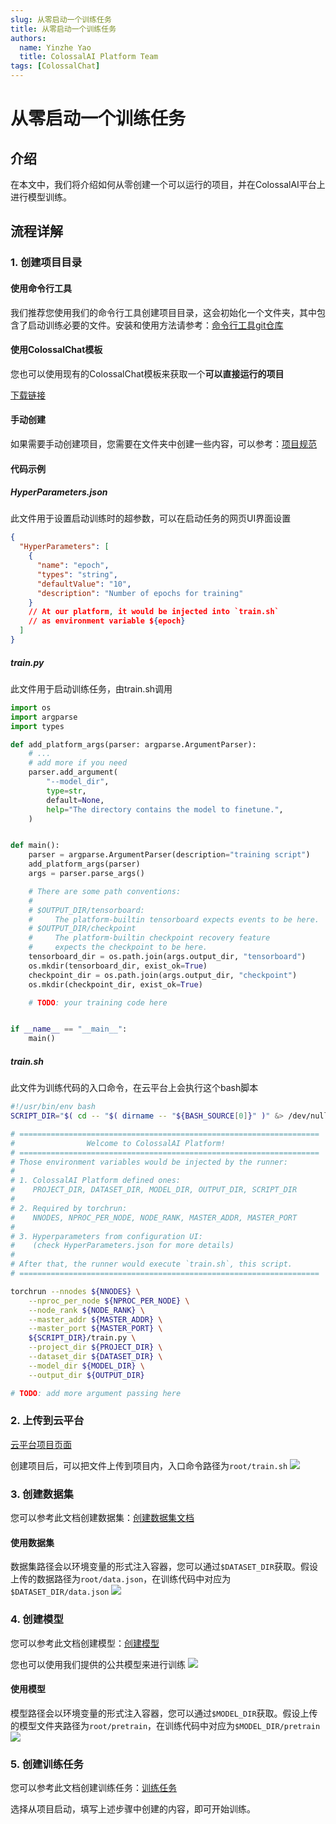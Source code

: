 ```yaml
---
slug: 从零启动一个训练任务
title: 从零启动一个训练任务
authors:
  name: Yinzhe Yao
  title: ColossalAI Platform Team
tags: [ColossalChat]
---
```


# 从零启动一个训练任务

## 介绍

在本文中，我们将介绍如何从零创建一个可以运行的项目，并在ColossalAI平台上进行模型训练。

## 流程详解

### 1. 创建项目目录

#### 使用命令行工具
我们推荐您使用我们的命令行工具创建项目目录，这会初始化一个文件夹，其中包含了启动训练必要的文件。安装和使用方法请参考：[命令行工具git仓库](https://github.com/hpcaitech/ColossalAI-Platform-CLI)

#### 使用ColossalChat模板
您也可以使用现有的ColossalChat模板来获取一个**可以直接运行的项目**

[下载链接](https://drive.google.com/file/d/1JCe647cdddAi8NrLTKKFEowpo7kfwc-o/view?usp=drive_link)

#### 手动创建
如果需要手动创建项目，您需要在文件夹中创建一些内容，可以参考：[项目规范](https://docs.platform.luchentech.com/docs/basics/projects#%E9%A1%B9%E7%9B%AE%E8%A7%84%E8%8C%83)

#### 代码示例
##### HyperParameters.json
此文件用于设置启动训练时的超参数，可以在启动任务的网页UI界面设置
```json
{
  "HyperParameters": [
    {
      "name": "epoch",
      "types": "string",
      "defaultValue": "10",
      "description": "Number of epochs for training"
    }
    // At our platform, it would be injected into `train.sh`
    // as environment variable ${epoch}
  ]
}
```
##### train.py
此文件用于启动训练任务，由train.sh调用
```python
import os
import argparse
import types

def add_platform_args(parser: argparse.ArgumentParser):
    # ...
    # add more if you need
    parser.add_argument(
        "--model_dir",
        type=str,
        default=None,
        help="The directory contains the model to finetune.",
    )


def main():
    parser = argparse.ArgumentParser(description="training script")
    add_platform_args(parser)
    args = parser.parse_args()

    # There are some path conventions:
    #
    # $OUTPUT_DIR/tensorboard:
    #     The platform-builtin tensorboard expects events to be here.
    # $OUTPUT_DIR/checkpoint
    #     The platform-builtin checkpoint recovery feature
    #     expects the checkpoint to be here.
    tensorboard_dir = os.path.join(args.output_dir, "tensorboard")
    os.mkdir(tensorboard_dir, exist_ok=True)
    checkpoint_dir = os.path.join(args.output_dir, "checkpoint")
    os.mkdir(checkpoint_dir, exist_ok=True)

    # TODO: your training code here


if __name__ == "__main__":
    main()
```

##### train.sh
此文件为训练代码的入口命令，在云平台上会执行这个bash脚本
```bash
#!/usr/bin/env bash
SCRIPT_DIR="$( cd -- "$( dirname -- "${BASH_SOURCE[0]}" )" &> /dev/null && pwd )"

# ===================================================================
#                Welcome to ColossalAI Platform!
# ===================================================================
# Those environment variables would be injected by the runner:
#
# 1. ColossalAI Platform defined ones:
#    PROJECT_DIR, DATASET_DIR, MODEL_DIR, OUTPUT_DIR, SCRIPT_DIR
#
# 2. Required by torchrun:
#    NNODES, NPROC_PER_NODE, NODE_RANK, MASTER_ADDR, MASTER_PORT
#
# 3. Hyperparameters from configuration UI:
#    (check HyperParameters.json for more details)
#
# After that, the runner would execute `train.sh`, this script.
# ===================================================================

torchrun --nnodes ${NNODES} \
    --nproc_per_node ${NPROC_PER_NODE} \
    --node_rank ${NODE_RANK} \
    --master_addr ${MASTER_ADDR} \
    --master_port ${MASTER_PORT} \
    ${SCRIPT_DIR}/train.py \
    --project_dir ${PROJECT_DIR} \
    --dataset_dir ${DATASET_DIR} \
    --model_dir ${MODEL_DIR} \
    --output_dir ${OUTPUT_DIR}

# TODO: add more argument passing here
```
### 2. 上传到云平台

[云平台项目页面](https://platform.luchentech.com/console/project)

创建项目后，可以把文件上传到项目内，入口命令路径为`root/train.sh`
![](./images/project_page.png)

### 3. 创建数据集
您可以参考此文档创建数据集：[创建数据集文档](https://docs.platform.luchentech.com/docs/basics/datasets)

#### 使用数据集

数据集路径会以环境变量的形式注入容器，您可以通过`$DATASET_DIR`获取。假设上传的数据路径为`root/data.json`，在训练代码中对应为`$DATASET_DIR/data.json`
![](./images/dataset.png)

### 4. 创建模型
您可以参考此文档创建模型：[创建模型](https://docs.platform.luchentech.com/docs/basics/model)

您也可以使用我们提供的公共模型来进行训练
![](./images/public_model.png)
#### 使用模型

模型路径会以环境变量的形式注入容器，您可以通过`$MODEL_DIR`获取。假设上传的模型文件夹路径为`root/pretrain`，在训练代码中对应为`$MODEL_DIR/pretrain`
![](./images/model.png)

### 5. 创建训练任务
您可以参考此文档创建训练任务：[训练任务](https://docs.platform.luchentech.com/docs/training/jobs)

选择从项目启动，填写上述步骤中创建的内容，即可开始训练。